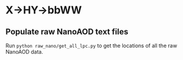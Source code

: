 # X->HY->bbWW

## Populate raw NanoAOD text files
Run 
```python raw_nano/get_all_lpc.py``` 
to get the locations of all the raw NanoAOD data.

 
